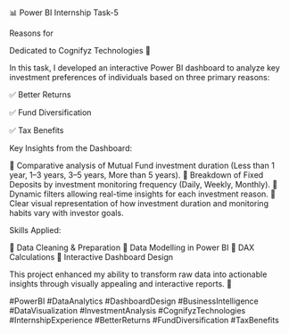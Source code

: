 📊 Power BI Internship Task-5

Reasons for 

Dedicated to Cognifyz Technologies 💼

In this task, I developed an interactive Power BI dashboard to analyze key investment preferences of individuals based on three primary reasons:

✅ Better Returns

✅ Fund Diversification

✅ Tax Benefits

Key Insights from the Dashboard:

🔹 Comparative analysis of Mutual Fund investment duration (Less than 1 year, 1–3 years, 3–5 years, More than 5 years).
🔹 Breakdown of Fixed Deposits by investment monitoring frequency (Daily, Weekly, Monthly).
🔹 Dynamic filters allowing real-time insights for each investment reason.
🔹 Clear visual representation of how investment duration and monitoring habits vary with investor goals.

Skills Applied:

📍 Data Cleaning & Preparation
📍 Data Modelling in Power BI
📍 DAX Calculations
📍 Interactive Dashboard Design

This project enhanced my ability to transform raw data into actionable insights through visually appealing and interactive reports. 🚀

#PowerBI #DataAnalytics #DashboardDesign #BusinessIntelligence #DataVisualization #InvestmentAnalysis #CognifyzTechnologies #InternshipExperience #BetterReturns #FundDiversification #TaxBenefits

